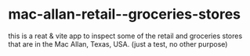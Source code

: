 # mac-allan-retail--groceries-stores
this is a reat &amp; vite app to inspect some of the retail and groceries stores that are in the Mac Allan, Texas, USA. (just a test, no other purpose)
